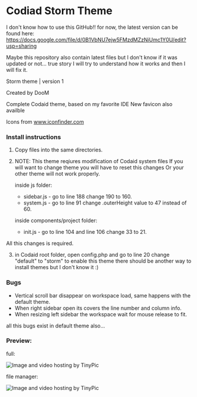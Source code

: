 Codiad Storm Theme
==================

I don't know how to use this GitHub!! for now, the latest version can be found here:
https://docs.google.com/file/d/0B1VbNU7ejw5FMzdMZzNiUmc1Y0U/edit?usp=sharing

Maybe this repository also contain latest files but I don't know if it was updated or not... true story
I will try to understand how it works and then I will fix it.


Storm theme | version 1

Created by DooM


Complete Codaid theme, based on my favorite IDE
New favicon also availble

Icons from www.iconfinder.com

### Install instructions

1. Copy files into the same directories.
2. NOTE: This theme reqiures modification of Codaid system files
	 If you will want to change theme you will have to reset this changes
	 Or your other theme will not work properly. 

   inside js folder:
	- sidebar.js - go to line 188 change 190 to 160.
	- system.js - go to line 91 change .outerHeight value to 47 instead of 60.

   inside components/project folder:
	- init.js - go to line 104 and line 106 change 33 to 21.

All this changes is required.

3. in Codaid root folder, open config.php and go to line 20 change "default" to "storm" to enable this theme
   there should be another way to install themes but I don't know it :)

### Bugs

- Vertical scroll bar disappear on workspace load, same happens with the default theme.
- When right sidebar open its covers the line number and column info.
- When resizing left sidebar the workspace wait for mouse release to fit.

all this bugs exist in default theme also...

### Preview:

full:

<img src="http://i43.tinypic.com/54pol.jpg" border="0" alt="Image and video hosting by TinyPic">

file manager:

<img src="http://i40.tinypic.com/x6jsj7.jpg" border="0" alt="Image and video hosting by TinyPic">
